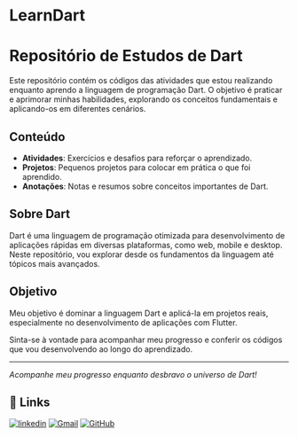 # LearnDart

# Repositório de Estudos de Dart

Este repositório contém os códigos das atividades que estou realizando enquanto aprendo a linguagem de programação Dart. O objetivo é praticar e aprimorar minhas habilidades, explorando os conceitos fundamentais e aplicando-os em diferentes cenários.

## Conteúdo

- **Atividades**: Exercícios e desafios para reforçar o aprendizado.
- **Projetos**: Pequenos projetos para colocar em prática o que foi aprendido.
- **Anotações**: Notas e resumos sobre conceitos importantes de Dart.

## Sobre Dart

Dart é uma linguagem de programação otimizada para desenvolvimento de aplicações rápidas em diversas plataformas, como web, mobile e desktop. Neste repositório, vou explorar desde os fundamentos da linguagem até tópicos mais avançados.

## Objetivo

Meu objetivo é dominar a linguagem Dart e aplicá-la em projetos reais, especialmente no desenvolvimento de aplicações com Flutter.

Sinta-se à vontade para acompanhar meu progresso e conferir os códigos que vou desenvolvendo ao longo do aprendizado.

---

_Acompanhe meu progresso enquanto desbravo o universo de Dart!_


## 🔗 Links

[![linkedin](https://img.shields.io/badge/linkedin-0A66C2?style=for-the-badge&logo=linkedin&logoColor=white)](https://www.linkedin.com/in/thiago-ribeiro-139727260/)
[![Gmail](https://img.shields.io/badge/Gmail-D14836?style=for-the-badge&logo=gmail&logoColor=white)](mailto:thiagoralmeida23@gmail.com)
[![GitHub](https://img.shields.io/badge/github-181717?style=for-the-badge&logo=github&logoColor=white)](https://github.com/ThiagoRAlmeida2)